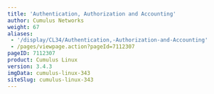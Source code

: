 ```yaml
---
title: 'Authentication, Authorization and Accounting'
author: Cumulus Networks
weight: 67
aliases:
 - '/display/CL34/Authentication,-Authorization-and-Accounting'
 - /pages/viewpage.action?pageId=7112307
pageID: 7112307
product: Cumulus Linux
version: 3.4.3
imgData: cumulus-linux-343
siteSlug: cumulus-linux-343
---
```

<article id="html-search-results" class="ht-content" style="display: none;">

</article>

<footer id="ht-footer">

</footer>
